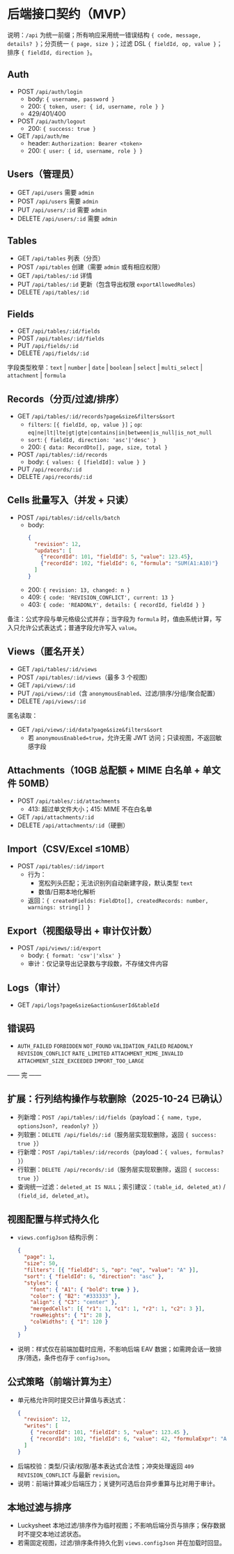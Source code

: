 # 后端接口契约（MVP）

说明：`/api` 为统一前缀；所有响应采用统一错误结构 `{ code, message, details? }`；分页统一 `{ page, size }`；过滤 DSL `{ fieldId, op, value }`；排序 `{ fieldId, direction }`。

## Auth
- POST `/api/auth/login`
  - body: `{ username, password }`
  - 200: `{ token, user: { id, username, role } }`
  - 429/401/400
- POST `/api/auth/logout`
  - 200: `{ success: true }`
- GET `/api/auth/me`
  - header: `Authorization: Bearer <token>`
  - 200: `{ user: { id, username, role } }`

## Users（管理员）
- GET `/api/users` 需要 `admin`
- POST `/api/users` 需要 `admin`
- PUT `/api/users/:id` 需要 `admin`
- DELETE `/api/users/:id` 需要 `admin`

## Tables
- GET `/api/tables` 列表（分页）
- POST `/api/tables` 创建（需要 `admin` 或有相应权限）
- GET `/api/tables/:id` 详情
- PUT `/api/tables/:id` 更新（包含导出权限 `exportAllowedRoles`）
- DELETE `/api/tables/:id`

## Fields
- GET `/api/tables/:id/fields`
- POST `/api/tables/:id/fields`
- PUT `/api/fields/:id`
- DELETE `/api/fields/:id`

字段类型枚举：`text` | `number` | `date` | `boolean` | `select` | `multi_select` | `attachment` | `formula`

## Records（分页/过滤/排序）
- GET `/api/tables/:id/records?page&size&filters&sort`
  - `filters`: `[{ fieldId, op, value }]`；`op`: `eq|ne|lt|lte|gt|gte|contains|in|between|is_null|is_not_null`
  - `sort`: `{ fieldId, direction: 'asc'|'desc' }`
  - 200: `{ data: RecordDto[], page, size, total }`
- POST `/api/tables/:id/records`
  - body: `{ values: { [fieldId]: value } }`
- PUT `/api/records/:id`
- DELETE `/api/records/:id`

## Cells 批量写入（并发 + 只读）
- POST `/api/tables/:id/cells/batch`
  - body:
    ```json
    {
      "revision": 12,
      "updates": [
        {"recordId": 101, "fieldId": 5, "value": 123.45},
        {"recordId": 102, "fieldId": 6, "formula": "SUM(A1:A10)"}
      ]
    }
    ```
  - 200: `{ revision: 13, changed: n }`
  - 409: `{ code: 'REVISION_CONFLICT', current: 13 }`
  - 403: `{ code: 'READONLY', details: { recordId, fieldId } }`

备注：公式字段与单元格级公式并存；当字段为 `formula` 时，值由系统计算，写入只允许公式表达式；普通字段允许写入 `value`。

## Views（匿名开关）
- GET `/api/tables/:id/views`
- POST `/api/tables/:id/views`（最多 3 个视图）
- GET `/api/views/:id`
- PUT `/api/views/:id`（含 `anonymousEnabled`、过滤/排序/分组/聚合配置）
- DELETE `/api/views/:id`

匿名读取：
- GET `/api/views/:id/data?page&size&filters&sort`
  - 若 `anonymousEnabled=true`，允许无需 JWT 访问；只读视图，不返回敏感字段

## Attachments（10GB 总配额 + MIME 白名单 + 单文件 50MB）
- POST `/api/tables/:id/attachments`
  - 413: 超过单文件大小；415: MIME 不在白名单
- GET `/api/attachments/:id`
- DELETE `/api/attachments/:id`（硬删）

## Import（CSV/Excel ≤10MB）
- POST `/api/tables/:id/import`
  - 行为：
    - 宽松列头匹配；无法识别列自动新建字段，默认类型 `text`
    - 数值/日期本地化解析
  - 返回：`{ createdFields: FieldDto[], createdRecords: number, warnings: string[] }`

## Export（视图级导出 + 审计仅计数）
- POST `/api/views/:id/export`
  - body: `{ format: 'csv'|'xlsx' }`
  - 审计：仅记录导出记录数与字段数，不存储文件内容

## Logs（审计）
- GET `/api/logs?page&size&action&userId&tableId`

## 错误码
- `AUTH_FAILED` `FORBIDDEN` `NOT_FOUND` `VALIDATION_FAILED` `READONLY` `REVISION_CONFLICT` `RATE_LIMITED` `ATTACHMENT_MIME_INVALID` `ATTACHMENT_SIZE_EXCEEDED` `IMPORT_TOO_LARGE`

—— 完 ——

## 扩展：行列结构操作与软删除（2025-10-24 已确认）
- 列新增：`POST /api/tables/:id/fields`（payload：`{ name, type, optionsJson?, readonly? }`）
- 列软删：`DELETE /api/fields/:id`（服务层实现软删除，返回 `{ success: true }`）
- 行新增：`POST /api/tables/:id/records`（payload：`{ values, formulas? }`）
- 行软删：`DELETE /api/records/:id`（服务层实现软删除，返回 `{ success: true }`）
- 查询统一过滤：`deleted_at IS NULL`；索引建议：`(table_id, deleted_at)` / `(field_id, deleted_at)`。

## 视图配置与样式持久化
- `views.configJson` 结构示例：
  ```json
  {
    "page": 1,
    "size": 50,
    "filters": [{ "fieldId": 5, "op": "eq", "value": "A" }],
    "sort": { "fieldId": 6, "direction": "asc" },
    "styles": {
      "font": { "A1": { "bold": true } },
      "color": { "B2": "#333333" },
      "align": { "C3": "center" },
      "mergedCells": [{ "r1": 1, "c1": 1, "r2": 1, "c2": 3 }],
      "rowHeights": { "1": 28 },
      "colWidths": { "1": 120 }
    }
  }
  ```
- 说明：样式仅在前端加载时应用，不影响后端 EAV 数据；如需跨会话一致排序/筛选，条件也存于 `configJson`。

## 公式策略（前端计算为主）
- 单元格允许同时提交已计算值与表达式：
  ```json
  {
    "revision": 12,
    "writes": [
      { "recordId": 101, "fieldId": 5, "value": 123.45 },
      { "recordId": 102, "fieldId": 6, "value": 42, "formulaExpr": "A1 + B2" }
    ]
  }
  ```
- 后端校验：类型/只读/权限/基本表达式合法性；冲突处理返回 `409 REVISION_CONFLICT` 与最新 `revision`。
- 说明：前端计算减少后端压力；关键列可选后台异步重算与比对用于审计。

## 本地过滤与排序
- Luckysheet 本地过滤/排序作为临时视图；不影响后端分页与排序；保存数据时不提交本地过滤状态。
- 若需固定视图，过滤/排序条件持久化到 `views.configJson` 并在加载时回显。